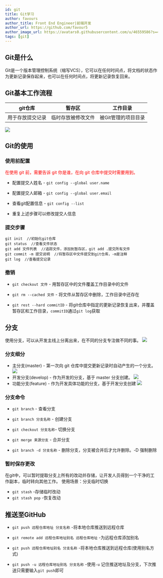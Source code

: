 ```yaml
---
id: git
title: Git学习
author: favours
author_title: Front End Engineer|前端开发
author_url: https://github.com/favour5
author_image_url: https://avatars0.githubusercontent.com/u/46559586?s=460&u=f0d17fd8f15a3e2421de8a95686d93f9b04bd4b6&v=4
tags: [git]
---
```



## Git是什么
Git是一个版本管理控制系统（缩写VCS），它可以在任何时间点，将文档的状态作为更新记录保存起来，也可以在任何时间点，将更新记录恢复回来。
<!--truncate-->
## Git基本工作流程

| git仓库          | 暂存区             | 工作目录            |
| ---------------- | ------------------ | ------------------- |
| 用于存放提交记录 | 临时存放被修改文件 | 被Git管理的项目目录 |

![](img/git01.png)

## Git的使用

### 使用前配置
<font color=#FF0000>在使用 git 前，需要告诉 git 你是谁，在向 git 仓库中提交时需要用到。</font>
- 配置提交人姓名 - `git config --global user.name`

- 配置提交人邮箱 - `git config --global user.email`

- 查看git配置信息 - `git config --list`

- 重复上述步骤可以修改提交人信息
### 提交步骤
``` 
git init  //初始化git仓库
git status  //查看文件状态
git add 文件列表  //追踪文件，添加到暂存区，git add .提交所有文件
git commit -m 提交说明  //将暂存区中文件提交到git仓库，-m是注释
git log  //查看提交记录
```
### 撤销
- `git checkout 文件` - 用暂存区中的文件覆盖工作目录中的文件

- `git rm --cached 文件` - 将文件从暂存区中删除，工作目录中还存在

- `git rest --hard commitID` - 将git仓库中指定的更新记录恢复出来，并覆盖暂存区和工作目录，`commitID`通过`git log`获取

## 分支
使用分支，可以从开发主线上分离出来，在不同的分支专注做不同的事。
![](img/git02.png)

### 分支细分
- 主分支(master) - 第一次向 git 仓库中提交更新记录时自动产生的一个分支。
![](img/git03.png)
- 开发分支(develop) - 作为开发的分支，基于 master 分支创建。
![](img/git04.png)
- 功能分支(feature) - 作为开发具体功能的分支，基于开发分支创建
![](img/git05.png)
### 分支命令
- `git branch` - 查看分支

- `git branch 分支名称` - 创建分支

- `git checkout 分支名称`- 切换分支

- `git merge 来源分支` - 合并分支

- `git branch -d 分支名称` - 删除分支，分支被合并后才允许删除。-D 强制删除
### 暂时保存更改
在git中，可以暂时提取分支上所有的改动并存储，让开发人员得到一个干净的工作副本，临时转向其他工作。
使用场景：分支临时切换
- `git stash` -存储临时改动
- `git stash pop` -恢复改动
## 推送至GitHub
- `git push 远程仓库地址 分支名称` -将本地仓库推送到远程仓库

- `git remote add 远程仓库地址别名 远程仓库地址` -为远程仓库添加别名

- `git push 远程仓库地址别名 分支名称` -将本地仓库推送到远程仓库(使用别名方式)

- `git push -u 远程仓库地址别名 分支名称` -使用`-u` 记住推送地址及分支，下次推送只需要输入`git push`即可

